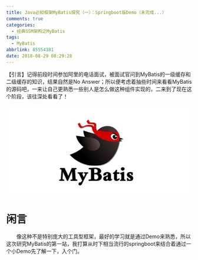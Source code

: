 ```yaml
---
title: Java必知框架MyBatis探究（一）：Springboot版Demo（未完成...）
comments: true
categories:
  - 经典SSM架构之MyBatis
tags:
  - MyBatis
abbrlink: 85554181
date: 2018-08-29 08:29:28
---
```

【引言】记得前段时间参加阿里的电话面试，被面试官问到MyBatis的一级缓存和二级缓存的知识，结果自然是No Answer；所以便考虑着抽些时间来看看MyBatis的源码吧，一来让自己更熟悉一些别人是怎么做这种组件实现的，二来到了现在这个阶段，该往深处看看了！
<div align=center><img src="https://github.com/ttfisher/images/raw/master/2018/2018-08-30-01.jpg" width="500"/></div>
<!-- more -->

# 闲言
&emsp;&emsp;像这种不是特别庞大的工具型框架，最好的学习就是通过Demo来熟悉，所以这次研究MyBatis的第一站，我打算从时下相当流行的springboot来结合着通过一个小Demo先了解一下，入个门。